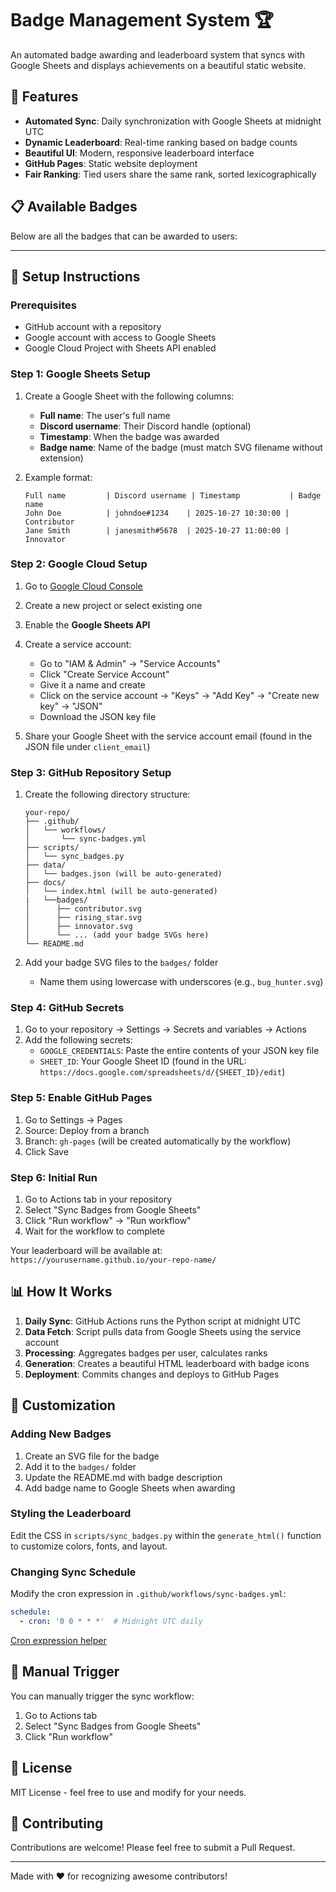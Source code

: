 # Badge Management System 🏆

An automated badge awarding and leaderboard system that syncs with Google Sheets and displays achievements on a beautiful static website.

## 🌟 Features

- **Automated Sync**: Daily synchronization with Google Sheets at midnight UTC
- **Dynamic Leaderboard**: Real-time ranking based on badge counts
- **Beautiful UI**: Modern, responsive leaderboard interface
- **GitHub Pages**: Static website deployment
- **Fair Ranking**: Tied users share the same rank, sorted lexicographically

## 📋 Available Badges

Below are all the badges that can be awarded to users:

---

## 🚀 Setup Instructions

### Prerequisites

- GitHub account with a repository
- Google account with access to Google Sheets
- Google Cloud Project with Sheets API enabled

### Step 1: Google Sheets Setup

1. Create a Google Sheet with the following columns:
   - **Full name**: The user's full name
   - **Discord username**: Their Discord handle (optional)
   - **Timestamp**: When the badge was awarded
   - **Badge name**: Name of the badge (must match SVG filename without extension)

2. Example format:
   ```
   Full name         | Discord username | Timestamp           | Badge name
   John Doe          | johndoe#1234    | 2025-10-27 10:30:00 | Contributor
   Jane Smith        | janesmith#5678  | 2025-10-27 11:00:00 | Innovator
   ```

### Step 2: Google Cloud Setup

1. Go to [Google Cloud Console](https://console.cloud.google.com/)
2. Create a new project or select existing one
3. Enable the **Google Sheets API**
4. Create a service account:
   - Go to "IAM & Admin" → "Service Accounts"
   - Click "Create Service Account"
   - Give it a name and create
   - Click on the service account → "Keys" → "Add Key" → "Create new key" → "JSON"
   - Download the JSON key file

5. Share your Google Sheet with the service account email (found in the JSON file under `client_email`)

### Step 3: GitHub Repository Setup

1. Create the following directory structure:
   ```
   your-repo/
   ├── .github/
   │   └── workflows/
   │       └── sync-badges.yml
   ├── scripts/
   │   └── sync_badges.py
   ├── data/
   │   └── badges.json (will be auto-generated)
   ├── docs/
   │   └── index.html (will be auto-generated)
   |   └──badges/
   │      ├── contributor.svg
   │      ├── rising_star.svg
   │      ├── innovator.svg
   │      └── ... (add your badge SVGs here)
   └── README.md
   ```

2. Add your badge SVG files to the `badges/` folder
   - Name them using lowercase with underscores (e.g., `bug_hunter.svg`)

### Step 4: GitHub Secrets

1. Go to your repository → Settings → Secrets and variables → Actions
2. Add the following secrets:
   - `GOOGLE_CREDENTIALS`: Paste the entire contents of your JSON key file
   - `SHEET_ID`: Your Google Sheet ID (found in the URL: `https://docs.google.com/spreadsheets/d/{SHEET_ID}/edit`)

### Step 5: Enable GitHub Pages

1. Go to Settings → Pages
2. Source: Deploy from a branch
3. Branch: `gh-pages` (will be created automatically by the workflow)
4. Click Save

### Step 6: Initial Run

1. Go to Actions tab in your repository
2. Select "Sync Badges from Google Sheets"
3. Click "Run workflow" → "Run workflow"
4. Wait for the workflow to complete

Your leaderboard will be available at: `https://yourusername.github.io/your-repo-name/`

## 📊 How It Works

1. **Daily Sync**: GitHub Actions runs the Python script at midnight UTC
2. **Data Fetch**: Script pulls data from Google Sheets using the service account
3. **Processing**: Aggregates badges per user, calculates ranks
4. **Generation**: Creates a beautiful HTML leaderboard with badge icons
5. **Deployment**: Commits changes and deploys to GitHub Pages

## 🎨 Customization

### Adding New Badges

1. Create an SVG file for the badge
2. Add it to the `badges/` folder
3. Update the README.md with badge description
4. Add badge name to Google Sheets when awarding

### Styling the Leaderboard

Edit the CSS in `scripts/sync_badges.py` within the `generate_html()` function to customize colors, fonts, and layout.

### Changing Sync Schedule

Modify the cron expression in `.github/workflows/sync-badges.yml`:
```yaml
schedule:
  - cron: '0 0 * * *'  # Midnight UTC daily
```

[Cron expression helper](https://crontab.guru/)

## 🔧 Manual Trigger

You can manually trigger the sync workflow:
1. Go to Actions tab
2. Select "Sync Badges from Google Sheets"
3. Click "Run workflow"

## 📝 License

MIT License - feel free to use and modify for your needs.

## 🤝 Contributing

Contributions are welcome! Please feel free to submit a Pull Request.

---

Made with ❤️ for recognizing awesome contributors!
